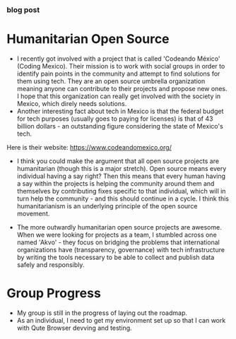 ### blog post


# Humanitarian Open Source
- I recently got involved with a project that is called 'Codeando México' (Coding Mexico). Their mission is to work with social groups
in order to identify pain points in the community and attempt to find solutions for them using tech. They are an open source umbrella organization
meaning anyone can contribute to their projects and propose new ones. I hope that this organization can really get involved with the
society in Mexico, which direly needs solutions.
- Another interesting fact about tech in Mexico is that the federal budget for tech purposes (usually goes to paying for licenses) is that
of 43 billion dollars - an outstanding figure considering the state of Mexico's tech.

Here is their website: https://www.codeandomexico.org/

- I think you could make the argument that all open source projects are humanitarian (though this is a major stretch). Open source means
every individual having a say right? Then this means that every human having a say within the projects is helping the community around them and 
themselves by contributing fixes specific to that individual, which will in turn help the community - and this should continue in a cycle. 
I think this humanitarianism is an underlying principle of the open source movement.

- The more outwardly humanitarian open source projects are awesome. When we were looking for projects as a team, I stumbled across one 
named 'Akvo' - they focus on bridging the problems that international organizations have (transparency, governance) with tech infrastructure by 
writing the tools necessary to be able to collect and publish data safely and responsibly. 


# Group Progress 
- My group is still in the progress of laying out the roadmap.
- As an individual, I need to get my environment set up so that I can work with Qute Browser devving and testing.
